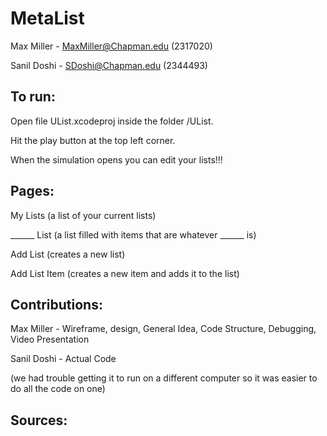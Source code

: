 # MetaList
Max Miller - MaxMiller@Chapman.edu (2317020)

Sanil Doshi - SDoshi@Chapman.edu (2344493)


## To run:
Open file UList.xcodeproj inside the folder /UList.

Hit the play button at the top left corner.

When the simulation opens you can edit your lists!!!


## Pages:
My Lists (a list of your current lists)

______ List (a list filled with items that are whatever ______ is)

Add List (creates a new list)

Add List Item (creates a new item and adds it to the list)


## Contributions:
Max Miller - Wireframe, design, General Idea, Code Structure, Debugging, Video Presentation

Sanil Doshi - Actual Code

(we had trouble getting it to run on a different computer so it was easier to do all the code on one)


## Sources:
